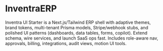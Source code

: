 # InventraERP
Inventra UI Starter is a Next.js/Tailwind ERP shell with adaptive themes, brand tokens, multi-tenant Prisma models, Stripe/webhook stubs, and polished UI patterns (dashboards, data tables, forms, copilot). Extend schema, wire services, and launch SaaS ops fast. Includes role-aware nav, approvals, billing, integrations, audit views, motion UI tools.
